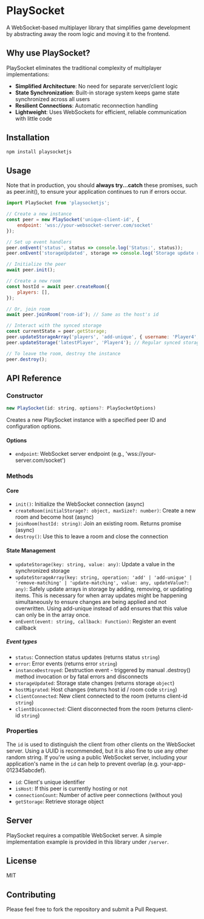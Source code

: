 # PlaySocket

A WebSocket-based multiplayer library that simplifies game development by abstracting away the room logic and moving it to the frontend.

## Why use PlaySocket?

PlaySocket eliminates the traditional complexity of multiplayer implementations:

- **Simplified Architecture**: No need for separate server/client logic
- **State Synchronization**: Built-in storage system keeps game state synchronized across all users
- **Resilient Connections**: Automatic reconnection handling
- **Lightweight**: Uses WebSockets for efficient, reliable communication with little code

## Installation

```bash
npm install playsocketjs
```

## Usage

Note that in production, you should **always try...catch** these promises, such as peer.init(), to ensure your application continues to run if errors occur.

```javascript
import PlaySocket from 'playsocketjs';

// Create a new instance
const peer = new PlaySocket('unique-client-id', {
    endpoint: 'wss://your-websocket-server.com/socket'
});

// Set up event handlers
peer.onEvent('status', status => console.log('Status:', status));
peer.onEvent('storageUpdated', storage => console.log('Storage update received:', storage));

// Initialize the peer
await peer.init();

// Create a new room
const hostId = await peer.createRoom({
    players: [],
});

// Or, join room
await peer.joinRoom('room-id'); // Same as the host's id

// Interact with the synced storage
const currentState = peer.getStorage;
peer.updateStorageArray('players', 'add-unique', { username: 'Player4', level: 2 }); // Special method to enable simultaneous storage updates for arrays
peer.updateStorage('latestPlayer', 'Player4'); // Regular synced storage update

// To leave the room, destroy the instance
peer.destroy();
```

## API Reference

### Constructor

```javascript
new PlaySocket(id: string, options?: PlaySocketOptions)
```

Creates a new PlaySocket instance with a specified peer ID and configuration options.

#### Options
- `endpoint`: WebSocket server endpoint (e.g., 'wss://your-server.com/socket')

### Methods

#### Core

- `init()`: Initialize the WebSocket connection (async)
- `createRoom(initialStorage?: object, maxSize?: number)`: Create a new room and become host (async)
- `joinRoom(hostId: string)`: Join an existing room. Returns promise (async)
- `destroy()`: Use this to leave a room and close the connection

#### State Management

- `updateStorage(key: string, value: any)`: Update a value in the synchronized storage
- `updateStorageArray(key: string, operation: 'add' | 'add-unique' | 'remove-matching' | 'update-matching', value: any, updateValue?: any)`: Safely update arrays in storage by adding, removing, or updating items. This is necessary for when array updates might be happening simultaneously to ensure changes are being applied and not overwritten. Using add-unique instead of add ensures that this value can only be in the array once.
- `onEvent(event: string, callback: Function)`: Register an event callback

##### Event types

- `status`: Connection status updates (returns status `string`)
- `error`: Error events (returns error `string`)
- `instanceDestroyed`: Destruction event - triggered by manual .destroy() method invocation or by fatal errors and disconnects
- `storageUpdated`: Storage state changes (returns storage `object`)
- `hostMigrated`: Host changes (returns host id / room code `string`)
- `clientConnected`: New client connected to the room (returns client-id `string`)
- `clientDisconnected`: Client disconnected from the room (returns client-id `string`)

### Properties

The `id` is used to distinguish the client from other clients on the WebSocket server. 
Using a UUID is recommended, but it is also fine to use any other random string. If you're using a public WebSocket server, including your application's name in the `id` can help to prevent overlap (e.g. your-app-012345abcdef). 

- `id`: Client's unique identifier
- `isHost`: If this peer is currently hosting or not
- `connectionCount`: Number of active peer connections (without you)
- `getStorage`: Retrieve storage object

## Server

PlaySocket requires a compatible WebSocket server. A simple implementation example is provided in this library under `/server`.

## License

MIT

## Contributing

Please feel free to fork the repository and submit a Pull Request.